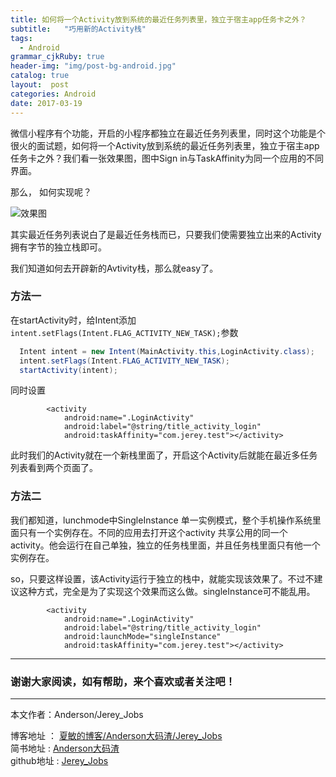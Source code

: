```yaml
---
title: 如何将一个Activity放到系统的最近任务列表里，独立于宿主app任务卡之外？
subtitle:   "巧用新的Activity栈"
tags:
  - Android
grammar_cjkRuby: true
header-img: "img/post-bg-android.jpg"
catalog: true
layout:  post
categories: Android
date: 2017-03-19
---
```


微信小程序有个功能，开启的小程序都独立在最近任务列表里，同时这个功能是个很火的面试题，如何将一个Activity放到系统的最近任务列表里，独立于宿主app任务卡之外？我们看一张效果图，图中Sign in与TaskAffinity为同一个应用的不同界面。

那么， 如何实现呢？

![效果图](http://upload-images.jianshu.io/upload_images/2305881-6c702cbb8d64f74e.png?imageMogr2/auto-orient/strip%7CimageView2/2/w/1240)

其实最近任务列表说白了是最近任务栈而已，只要我们使需要独立出来的Activity拥有字节的独立栈即可。

我们知道如何去开辟新的Avtivity栈，那么就easy了。

### 方法一

在startActivity时，给Intent添加`intent.setFlags(Intent.FLAG_ACTIVITY_NEW_TASK);`参数
``` java
  Intent intent = new Intent(MainActivity.this,LoginActivity.class);
  intent.setFlags(Intent.FLAG_ACTIVITY_NEW_TASK);
  startActivity(intent);
```

同时设置

```
        <activity
            android:name=".LoginActivity"
            android:label="@string/title_activity_login"
            android:taskAffinity="com.jerey.test"></activity>
```

此时我们的Activity就在一个新栈里面了，开启这个Activity后就能在最近多任务列表看到两个页面了。

### 方法二

我们都知道，lunchmode中SingleInstance
单一实例模式，整个手机操作系统里面只有一个实例存在。不同的应用去打开这个activity 共享公用的同一个activity。他会运行在自己单独，独立的任务栈里面，并且任务栈里面只有他一个实例存在。

so，只要这样设置，该Activity运行于独立的栈中，就能实现该效果了。不过不建议这种方式，完全是为了实现这个效果而这么做。singleInstance可不能乱用。

```
        <activity
            android:name=".LoginActivity"
            android:label="@string/title_activity_login"
            android:launchMode="singleInstance"
            android:taskAffinity="com.jerey.test"></activity>
```


 ----------

### 谢谢大家阅读，如有帮助，来个喜欢或者关注吧！

 ----------
 本文作者：Anderson/Jerey_Jobs

 博客地址   ： [夏敏的博客/Anderson大码渣/Jerey_Jobs][1] <br>
 简书地址   :  [Anderson大码渣][2] <br>
 github地址 :  [Jerey_Jobs][4]



  [1]: http://jerey.cn/
  [2]: http://www.jianshu.com/users/016a5ba708a0/latest_articles
  [3]: http://blog.csdn.net/jerey_jobs
  [4]: https://github.com/Jerey-Jobs
